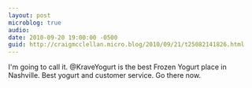 ```yaml
---
layout: post
microblog: true
audio: 
date: 2010-09-20 19:00:00 -0500
guid: http://craigmcclellan.micro.blog/2010/09/21/t25082141826.html
---
```

I'm going to call it. @KraveYogurt is the best Frozen Yogurt place in Nashville. Best yogurt and customer service. Go there now.
